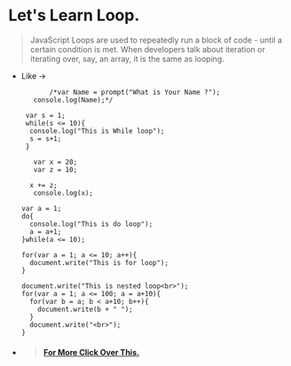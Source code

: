 # Let's Learn Loop.

> JavaScript Loops are used to repeatedly run a block of code - until a certain condition is met. When developers talk about iteration or iterating over, say, an array, it is the same as looping.

* Like ->

             /*var Name = prompt("What is Your Name ?");
         console.log(Name);*/

       var s = 1;
       while(s <= 10){
        console.log("This is While loop");
        s = s+1;
       }

         var x = 20;
         var z = 10;

        x += z;
         console.log(x);
      
      var a = 1;
      do{
        console.log("This is do loop");
        a = a+1;
      }while(a <= 10);

      for(var a = 1; a <= 10; a++){
        document.write("This is for loop");
      }

      document.write("This is nested loop<br>");
      for(var a = 1; a <= 100; a = a+10){
        for(var b = a; b < a+10; b++){
          document.write(b + " ");
        }
        document.write("<br>");
      }
      
 * >  #### [For More Click Over This.](../Js/loop.js)